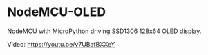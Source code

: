 # NodeMCU-OLED
NodeMCU with MicroPython driving SSD1306 128x64 OLED display.

Video: https://youtu.be/v7UBafBXXeY
